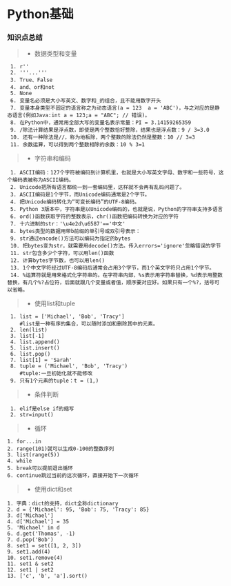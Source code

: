 # Python基础
### 知识点总结

> * 数据类型和变量

     1. r''
     2. '''...'''
     3. True、False
     4. and、or和not
     5. None
     6. 变量名必须是大小写英文、数字和_的组合，且不能用数字开头
     7. 变量本身类型不固定的语言称之为动态语言(a = 123  a = 'ABC')，与之对应的是静态语言(例如Java:int a = 123;a = "ABC"; // 错误)。
     8. 在Python中，通常用全部大写的变量名表示常量：PI = 3.14159265359
     9. /除法计算结果是浮点数，即使是两个整数恰好整除，结果也是浮点数：9 / 3=3.0
     10. 还有一种除法是//，称为地板除，两个整数的除法仍然是整数：10 // 3=3
     11. 余数运算，可以得到两个整数相除的余数：10 % 3=1

> * 字符串和编码

     1. ASCII编码：127个字符被编码到计算机里，也就是大小写英文字母、数字和一些符号，这个编码表被称为ASCII编码。
     2. Unicode把所有语言都统一到一套编码里，这样就不会再有乱码问题了。
     3. ASCII编码是1个字节，而Unicode编码通常是2个字节。
     4. 把Unicode编码转化为“可变长编码”的UTF-8编码。
     5. Python 3版本中，字符串是以Unicode编码的，也就是说，Python的字符串支持多语言
     6. ord()函数获取字符的整数表示，chr()函数把编码转换为对应的字符
     7. 十六进制的str：'\u4e2d\u6587'=='中文'
     8. bytes类型的数据用带b前缀的单引号或双引号表示：
     9. str通过encode()方法可以编码为指定的bytes
     10. 把bytes变为str，就需要用decode()方法。传入errors='ignore'忽略错误的字节
     11. str包含多少个字符，可以用len()函数
     12. 计算bytes字节数，也可以用len()
     13. 1个中文字符经过UTF-8编码后通常会占用3个字节，而1个英文字符只占用1个字节。
     14. %运算符就是用来格式化字符串的。在字符串内部，%s表示用字符串替换，%d表示用整数替换，有几个%?占位符，后面就跟几个变量或者值，顺序要对应好。如果只有一个%?，括号可以省略。

> * 使用list和tuple

     1. list = ['Michael', 'Bob', 'Tracy']
        #list是一种有序的集合，可以随时添加和删除其中的元素。
     2. len(list)
     3. list[-1]
     4. list.append()
     5. list.insert()
     6. list.pop()
     7. list[1] = 'Sarah'
     8. tuple = ('Michael', 'Bob', 'Tracy')
        #tuple:一旦初始化就不能修改
     9. 只有1个元素的tuple：t = (1,)

> * 条件判断

     1. elif是else if的缩写
     2. str=input()

> * 循环

    1. for...in
    2. range(101)就可以生成0-100的整数序列
    3. list(range(5))
    4. while
    5. break可以提前退出循环
    6. continue跳过当前的这次循环，直接开始下一次循环

> * 使用dict和set

    1. 字典：dict的支持，dict全称dictionary
    2. d = {'Michael': 95, 'Bob': 75, 'Tracy': 85}
    3. d['Michael']
    4. d['Michael'] = 35
    5. 'Michael' in d
    6. d.get('Thomas', -1)
    7. d.pop('Bob')
    8. set1 = set([1, 2, 3])
    9. set1.add(4)
    10. set1.remove(4)
    11. set1 & set2
    12. set1 | set2
    13. ['c', 'b', 'a'].sort()
